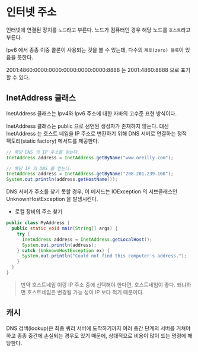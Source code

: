 # 인터넷 주소

인터넷에 연결된 장치를 `노드`라고 부른다. 노드가 컴퓨터인 경우 해당 노드를 `호스트`라고 부른다.

Ipv6 에서 종종 이중 콜론이 사용되는 것을 볼 수 있는데, 다수의 `제로(zero) 블록`이 있음을 뜻한다.

2001:4860:0000:0000:0000:0000:0000:8888 는 2001:4860:8888 으로 표기할 수 있다.

## InetAddress 클래스

InetAddress 클래스는 Ipv4와 Ipv6 주소에 대한 자바의 고수준 표현 방식이다.

InetAddress 클래스는 public 으로 선언된 생성자가 존재하지 않는다. 대신 InetAddress 는 호스트 네임을 IP 주소로 변환하기 위해 DNS 서버로 연결하는 
정적 팩토리(static factory) 메서드를 제공한다.  

```java
// 해당 DNS 의 IP 주소를 얻는다.
InetAddress address = InetAddress.getByName("www.oreilly.com");

// 해당 IP 의 DNS 를 얻는다.
InetAddress address = InetAddress.getByName("208.201.239.100");
System.out.println(address.getHostName());
```

DNS 서버가 주소를 찾기 못할 경우, 이 메서드는 IOException 의 서브클래스인 UnknownHostException 을 발생시킨다.

- 로컬 장비의 주소 찾기

```java
public class MyAddress {
  public static void main(String[] args) {
    try {
      InetAddress address = InetAddress.getLocalHost();
      System.out.println(address);
    } catch (UnknownHostException ex) {
      System.out.println("Could not find this computer's address.");
    }
  }
}
```

> 만약 호스트네임 이랑 IP 주소 중에 선택해야 한다면, 호스트네임이 좋다. 왜냐하면 호스트네임은 변경될 가능 성이 IP 보다 적기 때문이다.

## 캐시

DNS 검색(lookup)은 최종 쿼리 서버에 도착하기까지 여러 중간 단계의 서버를 거쳐야 하고 종종 중간에 손실되는 경우도 있기 때문에, 상대적으로 비용이
많이 드는 명령에 해당한다.
